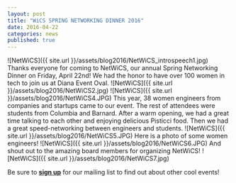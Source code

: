 ```yaml
---
layout: post
title: "WiCS SPRING NETWORKING DINNER 2016"
date: 2016-04-22
categories: news
published: true
---
```

![NetWiCS]({{ site.url }}/assets/blog2016/NetWiCS_introspeech1.jpg)
Thanks everyone for coming to NetWiCS, our annual Spring Networking Dinner on Friday, April 22nd! We had the honor to have over 100 women in tech to join us at Diana Event Oval. 
![NetWiCS]({{ site.url }}/assets/blog2016/NetWiCS2.jpg)
![NetWiCS]({{ site.url }}/assets/blog2016/NetWiCS4.JPG)
This year, 38 women engineers from companies and startups came to our event. The rest of attendees were students from Columbia and Barnard. After a warm opening, we had a great time talking to each other and enjoying delicious Pisticci food. Then we had a great speed-networking between engineers and students. 
![NetWiCS]({{ site.url }}/assets/blog2016/NetWiCS5.JPG)
Here is a photo of some women engineers!
![NetWiCS]({{ site.url }}/assets/blog2016/NetWiCS6.JPG)
And shout out to the amazing board members for organizing NetWiCS!
![NetWiCS]({{ site.url }}/assets/blog2016/NetWiCS7.jpg)

Be sure to [**sign up**][mailinglist] for our mailing list to find out about other cool events! 

[mailinglist]: http://columbia.us9.list-manage.com/subscribe?u=4c6a1c710f8ab9cce10272368&id=593b5faa43

